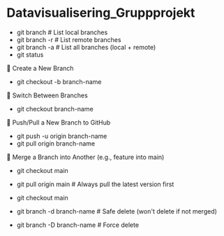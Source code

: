 # Datavisualisering_Gruppprojekt

- git branch              # List local branches
- git branch -r           # List remote branches
- git branch -a           # List all branches (local + remote)
- git status

🌿 Create a New Branch
- git checkout -b branch-name

🔁 Switch Between Branches
- git checkout branch-name

🔼 Push/Pull a New Branch to GitHub
- git push -u origin branch-name
- git pull origin branch-name


🧬 Merge a Branch into Another (e.g., feature into main)
- git checkout main
- git pull origin main           # Always pull the latest version first
- git checkout main

- git branch -d branch-name      # Safe delete (won't delete if not merged)
- git branch -D branch-name      # Force delete




